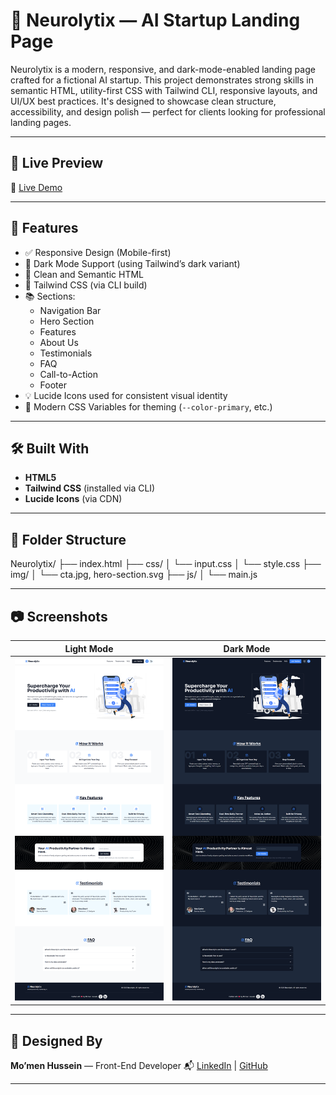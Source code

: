 # 🧠 Neurolytix — AI Startup Landing Page

Neurolytix is a modern, responsive, and dark-mode-enabled landing page crafted for a fictional AI startup. This project demonstrates strong skills in semantic HTML, utility-first CSS with Tailwind CLI, responsive layouts, and UI/UX best practices. It's designed to showcase clean structure, accessibility, and design polish — perfect for clients looking for professional landing pages.

---

## 🚀 Live Preview

🔗 [Live Demo](https://your-live-link.com)

---

## 📌 Features

- ✅ Responsive Design (Mobile-first)
- 🌙 Dark Mode Support (using Tailwind’s dark variant)
- 🎯 Clean and Semantic HTML
- 🎨 Tailwind CSS (via CLI build)
- 📚 Sections:
  - Navigation Bar
  - Hero Section
  - Features
  - About Us
  - Testimonials
  - FAQ
  - Call-to-Action
  - Footer
- 💡 Lucide Icons used for consistent visual identity
- 🧪 Modern CSS Variables for theming (`--color-primary`, etc.)

---

## 🛠️ Built With

- **HTML5**
- **Tailwind CSS** (installed via CLI)
- **Lucide Icons** (via CDN)

---

## 🧩 Folder Structure

Neurolytix/
├── index.html
├── css/
│ └── input.css
│ └── style.css
├── img/
│ └── cta.jpg, hero-section.svg
├── js/
│ └── main.js

---

## 📷 Screenshots

| Light Mode | Dark Mode |
|------------|-----------|
| ![light](img/light-mode.png) | ![dark](img/dark-mode.png) |

---

## 🤝 Designed By

**Mo’men Hussein** — Front-End Developer
📬 [LinkedIn](https://www.linkedin.com/in/momen5406) | [GitHub](https://github.com/momen5406)

---